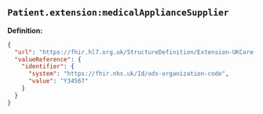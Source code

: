 ## `Patient.extension:medicalApplianceSupplier`

<b>Definition:</b>
<br>
```json
{
  "url": "https://fhir.hl7.org.uk/StructureDefinition/Extension-UKCore-MedicalApplianceSupplier",
  "valueReference": {
    "identifier": {
      "system": "https://fhir.nhs.uk/Id/ods-organization-code",
      "value": "Y34567"
    }
  }
}
```